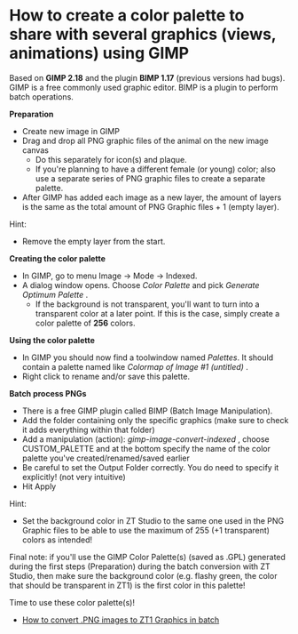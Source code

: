# How to create a color palette to share with several graphics (views, animations) using GIMP

Based on **GIMP 2.18** and the plugin **BIMP 1.17** (previous versions had bugs).
GIMP is a free commonly used graphic editor.
BIMP is a plugin to perform batch operations.


**Preparation**
* Create new image in GIMP
* Drag and drop all PNG graphic files of the animal on the new image canvas
  * Do this separately for icon(s) and plaque.
  * If you're planning to have a different female (or young) color; also use a separate series of PNG graphic files to create a separate palette.
* After GIMP has added each image as a new layer, the amount of layers is the same as the total amount of PNG Graphic files + 1 (empty layer).

Hint: 
* Remove the empty layer from the start.


**Creating the color palette**
* In GIMP, go to menu Image -> Mode -> Indexed.
* A dialog window opens. Choose _Color Palette_ and pick _Generate Optimum Palette_ . 
  * If the background is not transparent, you'll want to turn into a transparent color at a later point. If this is the case, simply create a color palette of **256** colors.

**Using the color palette**
* In GIMP you should now find a toolwindow named _Palettes_. It should contain a palette named like _Colormap of Image #1 (untitled)_ . 
* Right click to rename and/or save this palette.

**Batch process PNGs**
* There is a free GIMP plugin called BIMP (Batch Image Manipulation).
* Add the folder containing only the specific graphics (make sure to check it adds everything within that folder)
* Add a manipulation (action): _gimp-image-convert-indexed_ , choose CUSTOM_PALETTE and at the bottom specify the name of the color palette you've created/renamed/saved earlier
* Be careful to set the Output Folder correctly. You do need to specify it explicitly! (not very intuitive)
* Hit Apply 

Hint:
* Set the background color in ZT Studio to the same one used in the PNG Graphic files to be able to use the maximum of 255 (+1 transparent) colors as intended!

Final note: if you'll use the GIMP Color Palette(s) (saved as .GPL) generated during the first steps (Preparation) during the batch conversion with ZT Studio, then make sure the background color (e.g. flashy green, the color that should be transparent in ZT1) is the first color in this palette!

Time to use these color palette(s)!
* [How to convert .PNG images to ZT1 Graphics in batch](How-to-convert-.PNG-images-to-ZT1-Graphics-in-batch)
